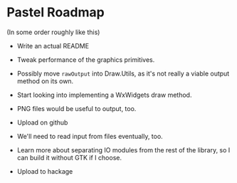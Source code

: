 Pastel Roadmap
==============

(In some order roughly like this)

  * Write an actual README

  * Tweak performance of the graphics primitives.

  * Possibly move `rawOutput` into Draw.Utils, as it's not
    really a viable output method on its own.

  * Start looking into implementing a WxWidgets draw method.

  * PNG files would be useful to output, too.

  * Upload on github

  * We'll need to read input from files eventually, too.

  * Learn more about separating IO modules from the rest of
    the library, so I can build it without GTK if I choose.

  * Upload to hackage
